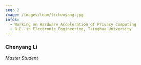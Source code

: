 ```yaml
---
seq: 2
image: /images/team/lichenyang.jpg
infos:
  - Working on Hardware Acceleration of Privacy Computing
  - B.E. in Electronic Engineering, Tsinghua University
---
```


### Chenyang Li
<p><i>Master Student</i></p>
